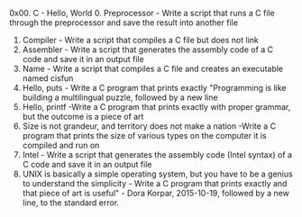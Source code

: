 0x00. C - Hello, World
0. Preprocessor - Write a script that runs a C file through the preprocessor and save the result into another file
1. Compiler     - Write a script that compiles a C file but does not link 
2. Assembler    - Write a script that generates the assembly code of a C code and save it in an output file 
3. Name         - Write a script that compiles a C file and creates an executable named cisfun
4. Hello, puts  - Write a C program that prints exactly "Programming is like building a multilingual puzzle, followed by a new line
5. Hello, printf -Write a C program that prints exactly with proper grammar, but the outcome is a piece of art
6. Size is not grandeur, and territory does not make a nation -Write a C program that prints the size of various types on the computer it is compiled and run on
7. Intel - Write a script that generates the assembly code (Intel syntax) of a C code and save it in an output file
8. UNIX is basically a simple operating system, but you have to be a genius to understand the simplicity - Write a C program that prints exactly and that piece of art is useful" - Dora Korpar, 2015-10-19, followed by a new line, to the standard error.
